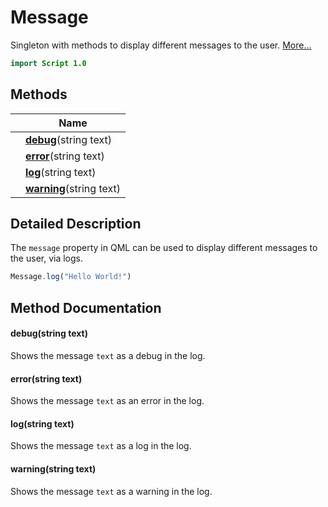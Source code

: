 # Message

Singleton with methods to display different messages to the user. [More...](#detailed-description)

```qml
import Script 1.0
```

## Methods

| | Name |
|-|-|
||**[debug](#debug)**(string text)|
||**[error](#error)**(string text)|
||**[log](#log)**(string text)|
||**[warning](#warning)**(string text)|

## Detailed Description

The `message` property in QML can be used to display different messages to the user, via logs.

```qml
Message.log("Hello World!")
```

## Method Documentation

#### <a name="debug"></a>**debug**(string text)

Shows the message `text` as a debug in the log.

#### <a name="error"></a>**error**(string text)

Shows the message `text` as an error in the log.

#### <a name="log"></a>**log**(string text)

Shows the message `text` as a log in the log.

#### <a name="warning"></a>**warning**(string text)

Shows the message `text` as a warning in the log.
